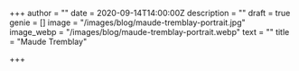 +++
author = ""
date = 2020-09-14T14:00:00Z
description = ""
draft = true
genie = []
image = "/images/blog/maude-tremblay-portrait.jpg"
image_webp = "/images/blog/maude-tremblay-portrait.webp"
text = ""
title = "Maude Tremblay"

+++
